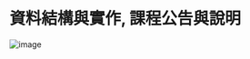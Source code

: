 # 資料結構與實作, 課程公告與說明

![image](https://user-images.githubusercontent.com/100060507/155869998-5cfa8e50-56fd-41f0-b8dc-e1b7ad4ffca0.png)
